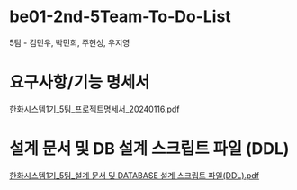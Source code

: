 # be01-2nd-5Team-To-Do-List
5팀 - 김민우, 박민희, 주현성, 우지영

# 요구사항/기능 명세서

[한화시스템1기_5팀_프로젝트명세서_20240116.pdf](https://github.com/beyond-sw-camp/be01-2nd-5Team-To-Do-List/files/13949957/1._5._._20240116.pdf)

# 설계 문서 및 DB 설계 스크립트 파일 (DDL)

[한화시스템1기_5팀_설계 문서 및 DATABASE 설계 스크립트 파일(DDL).pdf](https://github.com/beyond-sw-camp/be01-2nd-5Team-To-Do-List/files/13949961/1._5._.DATABASE.DDL.pdf)
